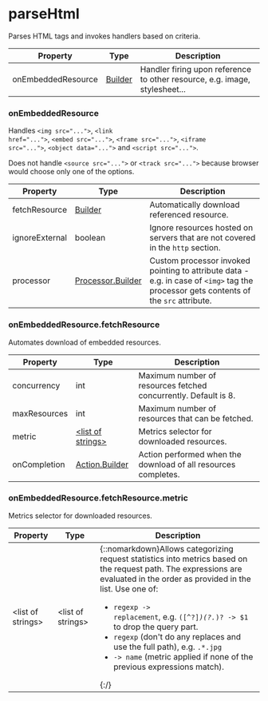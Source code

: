 ---
---
# parseHtml

Parses HTML tags and invokes handlers based on criteria.

| Property | Type | Description |
| ------- | ------- | -------- |
| onEmbeddedResource | [Builder](#onembeddedresource) | Handler firing upon reference to other resource, e.g. image, stylesheet... |

### <a id="onEmbeddedResource"></a>onEmbeddedResource

Handles <code>&lt;img src="..."&gt;</code>, <code>&lt;link href="..."&gt;</code>, <code>&lt;embed src="..."&gt;</code>, <code>&lt;frame src="..."&gt;</code>, <code>&lt;iframe src="..."&gt;</code>, <code>&lt;object data="..."&gt;</code> and <code>&lt;script src="..."&gt;</code>. 

 Does not handle <code>&lt;source src="..."&gt;</code> or <code>&lt;track src="..."&gt;</code> because browser would choose only one of the options.

| Property | Type | Description |
| ------- | ------- | ------- |
| fetchResource | [Builder](#onembeddedresourcefetchresource) | Automatically download referenced resource. |
| ignoreExternal | boolean | Ignore resources hosted on servers that are not covered in the <code>http</code> section. |
| processor | [Processor.Builder](index.html#processors) | Custom processor invoked pointing to attribute data - e.g. in case of <code>&lt;img&gt;</code> tag the processor gets contents of the <code>src</code> attribute. |

### <a id="onEmbeddedResource.fetchResource"></a>onEmbeddedResource.fetchResource

Automates download of embedded resources.

| Property | Type | Description |
| ------- | ------- | ------- |
| concurrency | int | Maximum number of resources fetched concurrently. Default is 8. |
| maxResources | int | Maximum number of resources that can be fetched. |
| metric | [&lt;list of strings&gt;](#onembeddedresourcefetchresourcemetric) | Metrics selector for downloaded resources. |
| onCompletion | [Action.Builder](index.html#actions) | Action performed when the download of all resources completes. |

### <a id="onEmbeddedResource.fetchResource.metric"></a>onEmbeddedResource.fetchResource.metric

Metrics selector for downloaded resources.

| Property | Type | Description |
| ------- | ------- | ------- |
| &lt;list of strings&gt; | &lt;list of strings&gt; | {::nomarkdown}Allows categorizing request statistics into metrics based on the request path. The expressions are evaluated in the order as provided in the list. Use one of: <ul> <li><code>regexp -&gt; replacement</code>, e.g. <code>([^?]*)(\?.*)? -&gt; $1</code> to drop the query part. <li><code>regexp</code> (don't do any replaces and use the full path), e.g. <code>.*.jpg</code> <li><code>-&gt; name</code> (metric applied if none of the previous expressions match). </ul>{:/} |

